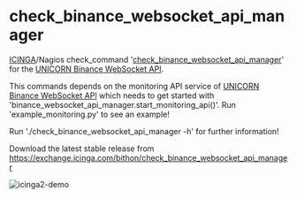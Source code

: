 # check_binance_websocket_api_manager
[ICINGA](https://icinga.com)/Nagios check_command '[check_binance_websocket_api_manager](https://exchange.icinga.com/bithon/check_binance_websocket_api_manager)' for the [UNICORN Binance WebSocket API](https://github.com/unicorn-data-analysis/unicorn-binance-websocket-api).

This commands depends on the monitoring API service of [UNICORN Binance WebSocket API](https://github.com/unicorn-data-analysis/unicorn-binance-websocket-api) which needs to get started with 'binance_websocket_api_manager.start_monitoring_api()'. Run 'example_monitoring.py' to see an example!

Run './check_binance_websocket_api_manager -h' for further information!

Download the latest stable release from https://exchange.icinga.com/bithon/check_binance_websocket_api_manager

![icinga2-demo](https://s3.gifyu.com/images/icinga2-unicorn_binance_websocket_api.png)